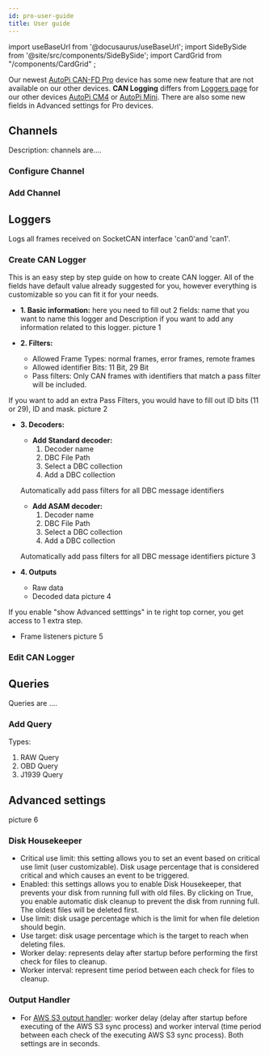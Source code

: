 ```yaml
---
id: pro-user-guide
title: User guide
---
```

import useBaseUrl from '@docusaurus/useBaseUrl';
import SideBySide from '@site/src/components/SideBySide';
import CardGrid from "/components/CardGrid" ;

Our newest [AutoPi CAN-FD Pro](https://shop.autopi.io/products/autopi-can-fd-pro) device has some new feature that are not available on our other devices. **CAN Logging** differs from [Loggers page](https://docs.autopi.io/cloud/device_management/templates/#loggers) for our other devices [AutoPi CM4](https://shop.autopi.io/products/autopi-telematics-unit-cm4-4g-lte-edition) or [AutoPi Mini](https://shop.autopi.io/products/autopi-mini). There are also some new fields in Advanced settings for Pro devices.

## Channels
Description: channels are....
### Configure Channel
### Add Channel


## Loggers
Logs all frames received on SocketCAN interface 'can0'and 'can1'.

### Create CAN Logger
This is an easy step by step guide on how to create CAN logger. All of the fields have default value already suggested for you, however everything is customizable so you can fit it for your needs.
* **1. Basic information:** here you need to fill out 2 fields: name that you want to name this logger and Description if you want to add any information related to this logger. 
picture 1

* **2. Filters:** 
  * Allowed Frame Types: normal frames, error frames, remote frames
  * Allowed identifier Bits: 11 Bit, 29 Bit
  * Pass filters: Only CAN frames with identifiers that match a pass filter will be included.
    
If you want to add an extra Pass  Filters, you would have to fill out ID bits (11 or 29), ID and mask. 
picture 2

* **3. Decoders:** 
  * **Add Standard decoder:** 
    1. Decoder name 
    2. DBC File Path
    3. Select a DBC collection
    4. Add a DBC collection
  
  Automatically add pass filters for all DBC message identifiers

  * **Add ASAM decoder:** 
    1. Decoder name 
    2. DBC File Path
    3. Select a DBC collection
    4. Add a DBC collection
    
  Automatically add pass filters for all DBC message identifiers
picture 3 

* **4. Outputs**
  * Raw data 
  * Decoded data 
picture 4

If you enable "show Advanced setttings" in te right top corner, you get access to 1 extra step. 
* Frame listeners 
picture 5

### Edit CAN Logger


## Queries
Queries are ....
### Add Query

Types: 
1. RAW Query
2. OBD Query
3. J1939 Query



## Advanced settings
picture 6

### Disk Housekeeper
* Critical use limit: this setting allows you to set an event based on critical use limit (user customizable). Disk usage percentage that is considered critical and which causes an event to be triggered.
* Enabled: this settings allows you to enable Disk Housekeeper, that prevents your disk from running full with old files. By clicking on True, you enable automatic disk cleanup to prevent the disk from running full. The oldest files will be deleted first.
* Use limit: disk usage percentage which is the limit for when file deletion should begin.
* Use target: disk usage percentage which is the target to reach when deleting files.
* Worker delay: represents delay after startup before performing the first check for files to cleanup.
* Worker interval: represent time period between each check for files to cleanup.

### Output Handler 
* For [AWS S3 output handler](https://aws.amazon.com/free/?trk=b45f363b-5d02-4b3f-87df-b7b1908ff05c&sc_channel=ps&ef_id=CjwKCAjwktO_BhBrEiwAV70jXi39jOGqTVzMppg3DxhsoIWS-bbtstEGVIVceNP95c9u0Id1n_q5XBoCGkMQAvD_BwE:G:s&s_kwcid=AL!4422!3!536452769228!e!!g!!aws%20s3!12198535626!120978772550&trk=b45f363b-5d02-4b3f-87df-b7b1908ff05c&sc_channel=ps&targetid=kwd-20982008831&gclid=CjwKCAjwktO_BhBrEiwAV70jXi39jOGqTVzMppg3DxhsoIWS-bbtstEGVIVceNP95c9u0Id1n_q5XBoCGkMQAvD_BwE&all-free-tier.sort-by=item.additionalFields.SortRank&all-free-tier.sort-order=asc&awsf.Free%20Tier%20Types=*all&awsf.Free%20Tier%20Categories=*all): worker delay (delay after startup before executing of the AWS S3 sync process) and worker interval (time period between each check of the executing AWS S3 sync process). Both settings are in seconds. 
